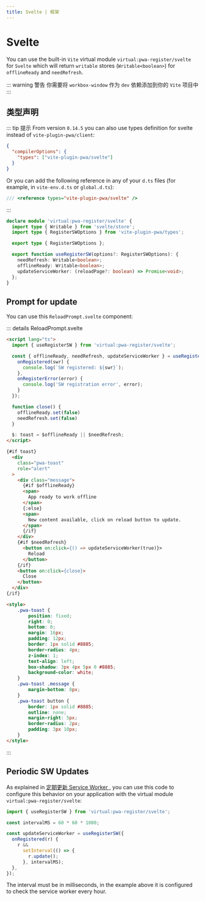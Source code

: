 ```yaml
---
title: Svelte | 框架
---
```


# Svelte

You can use the built-in `Vite` virtual module `virtual:pwa-register/svelte` for `Svelte` which will return `writable` stores (`Writable<boolean>`) for `offlineReady` and `needRefresh`.

::: warning 警告
你需要将 `workbox-window` 作为 `dev` 依赖添加到你的 `Vite` 项目中
:::

## 类型声明

::: tip 提示
<TypeScriptError2307 />
From version `0.14.5` you can also use types definition for svelte instead of `vite-plugin-pwa/client`:

```json
{
  "compilerOptions": {
    "types": ["vite-plugin-pwa/svelte"]
  }
}
```

Or you can add the following reference in any of your `d.ts` files (for example, in `vite-env.d.ts` or `global.d.ts`):

```ts
/// <reference types="vite-plugin-pwa/svelte" />
```

:::

```ts
declare module 'virtual:pwa-register/svelte' {
  import type { Writable } from 'svelte/store';
  import type { RegisterSWOptions } from 'vite-plugin-pwa/types';

  export type { RegisterSWOptions };

  export function useRegisterSW(options?: RegisterSWOptions): {
    needRefresh: Writable<boolean>;
    offlineReady: Writable<boolean>;
    updateServiceWorker: (reloadPage?: boolean) => Promise<void>;
  };
}
```

## Prompt for update

You can use this `ReloadPrompt.svelte` component:

::: details ReloadPrompt.svelte

```html
<script lang="ts">
  import { useRegisterSW } from 'virtual:pwa-register/svelte';

  const { offlineReady, needRefresh, updateServiceWorker } = useRegisterSW({
    onRegistered(swr) {
      console.log(`SW registered: ${swr}`);
    },
    onRegisterError(error) {
      console.log('SW registration error', error);
    }
  });

  function close() {
    offlineReady.set(false)
    needRefresh.set(false)
  }

  $: toast = $offlineReady || $needRefresh;
</script>

{#if toast}
  <div
    class="pwa-toast"
    role="alert"
  >
    <div class="message">
      {#if $offlineReady}
      <span>
        App ready to work offline
      </span>
      {:else}
      <span>
        New content available, click on reload button to update.
      </span>
      {/if}
    </div>
    {#if $needRefresh}
      <button on:click={() => updateServiceWorker(true)}>
        Reload
      </button>
    {/if}
    <button on:click={close}>
      Close
    </button>
  </div>
{/if}

<style>
    .pwa-toast {
        position: fixed;
        right: 0;
        bottom: 0;
        margin: 16px;
        padding: 12px;
        border: 1px solid #8885;
        border-radius: 4px;
        z-index: 1;
        text-align: left;
        box-shadow: 3px 4px 5px 0 #8885;
        background-color: white;
    }
    .pwa-toast .message {
        margin-bottom: 8px;
    }
    .pwa-toast button {
        border: 1px solid #8885;
        outline: none;
        margin-right: 5px;
        border-radius: 2px;
        padding: 3px 10px;
    }
</style>
```

:::

## Periodic SW Updates

As explained in [定期更新 Service Worker ](/guide/periodic-sw-updates), you can use this code to configure this behavior on your application with the virtual module `virtual:pwa-register/svelte`:

```ts
import { useRegisterSW } from 'virtual:pwa-register/svelte';

const intervalMS = 60 * 60 * 1000;

const updateServiceWorker = useRegisterSW({
  onRegistered(r) {
    r &&
      setInterval(() => {
        r.update();
      }, intervalMS);
  },
});
```

The interval must be in milliseconds, in the example above it is configured to check the service worker every hour.

<HeuristicWorkboxWindow />
